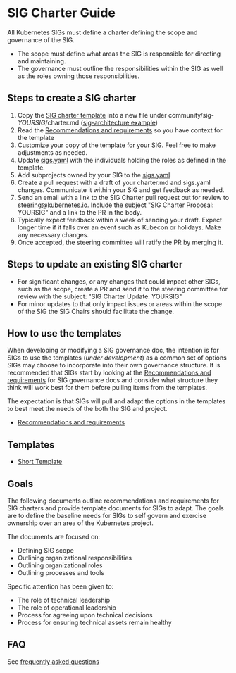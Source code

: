 # SIG Charter Guide

All Kubernetes SIGs must define a charter defining the scope and governance of the SIG.

- The scope must define what areas the SIG is responsible for directing and maintaining.
- The governance must outline the responsibilities within the SIG as well as the roles
  owning those responsibilities.

## Steps to create a SIG charter

1. Copy the [SIG charter template](sig-charter-template.md) into a new file under community/sig-*YOURSIG*/charter.md ([sig-architecture example])
2. Read the [Recommendations and requirements] so you have context for the template
3. Customize your copy of the template for your SIG.  Feel free to make adjustments as needed.
4. Update [sigs.yaml] with the individuals holding the roles as defined in the template.
5. Add subprojects owned by your SIG to the [sigs.yaml]
5. Create a pull request with a draft of your charter.md and sigs.yaml changes.  Communicate it within your SIG and get feedback as needed.
6. Send an email with a link to the SIG Charter pull request out for review to steering@kubernetes.io.  Include the subject "SIG Charter Proposal: YOURSIG"
   and a link to the PR in the body.
7. Typically expect feedback within a week of sending your draft.  Expect longer time if it falls over an
   event such as Kubecon or holidays.  Make any necessary changes.
8. Once accepted, the steering committee will ratify the PR by merging it.

## Steps to update an existing SIG charter

- For significant changes, or any changes that could impact other SIGs, such as the scope, create a
  PR and send it to the steering committee for review with the subject: "SIG Charter Update: YOURSIG"
- For minor updates to that only impact issues or areas within the scope of the SIG the SIG Chairs should
  facilitate the change.

## How to use the templates

When developing or modifying a SIG governance doc, the intention is for SIGs to use the templates (*under development*)
as a common set of options SIGs may choose to incorporate into their own governance structure.  It is recommended that
SIGs start by looking at the [Recommendations and requirements] for SIG governance docs and consider what structure
they think will work best for them before pulling items from the templates.

The expectation is that SIGs will pull and adapt the options in the templates to best meet the needs of the both the SIG
and project.

- [Recommendations and requirements]

## Templates

- [Short Template]

## Goals

The following documents outline recommendations and requirements for SIG charters and provide
template documents for SIGs to adapt.  The goals are to define the baseline needs for SIGs to
self govern and exercise ownership over an area of the Kubernetes project.

The documents are focused on:

- Defining SIG scope
- Outlining organizational responsibilities
- Outlining organizational roles
- Outlining processes and tools

Specific attention has been given to:

- The role of technical leadership
- The role of operational leadership
- Process for agreeing upon technical decisions
- Process for ensuring technical assets remain healthy

## FAQ

See [frequently asked questions]

[Recommendations and requirements]: sig-governance-requirements.md
[Short Template]: sig-charter-template.md
[frequently asked questions]: FAQ.md
[sigs.yaml]: https://github.com/kubernetes/community/blob/master/sigs.yaml
[sig-architecture example]: ../../sig-architecture/charter.md
